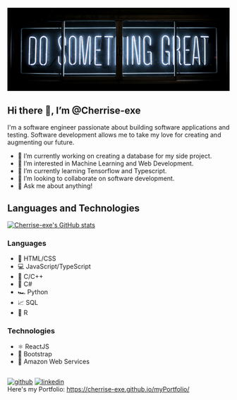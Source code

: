 
![Software Engineer](https://raw.githubusercontent.com/Cherrise-exe/Cherrise-exe/main/clark-tibbs-oqStl2L5oxI-unsplash.jpg)

## Hi there 👋, I’m @Cherrise-exe
I'm a software engineer passionate about building software applications and testing. Software development allows me to take my love for creating and augmenting our future.

- 🔭 I’m currently working on creating a database for my side project.
- 👀 I’m interested in Machine Learning and Web Development.
- 🌱 I’m currently learning Tensorflow and Typescript.
- 💞️ I’m looking to collaborate on software development. 
- 💬 Ask me about anything! 

## Languages and Technologies
[![Cherrise-exe's GitHub stats](https://github-readme-stats.vercel.app/api?username=Cherrise-exe)](https://github.com/anuraghazra/github-readme-stats)

### Languages
* 🎨 HTML/CSS
* 💻 JavaScript/TypeScript
* 🏇 C/C++
* 🚙 C#
* 🏎️ Python
* :chart_with_upwards_trend: SQL
* :triangular_ruler: R

### Technologies
* ⚛️ ReactJS
* :boot: Bootstrap
* :repeat: Amazon Web Services

## 
[<img src='https://raw.githubusercontent.com/Rush/Font-Awesome-SVG-PNG/3cfbcdaff9818c3e2c07d755d556fe1f34d7cf0d/white/svg/github.svg' alt='github' height='50'>](https://github.com/Cherrise-exe) [<img src='https://raw.githubusercontent.com/Rush/Font-Awesome-SVG-PNG/3cfbcdaff9818c3e2c07d755d556fe1f34d7cf0d/white/svg/linkedin-square.svg' alt='linkedin' height='50'>](https://www.linkedin.com/in/cherrisehatcher/)  
Here's my Portfolio: https://cherrise-exe.github.io/myPortfolio/
<!---
Cherrise-exe/Cherrise-exe is a ✨ special ✨ repository because its `README.md` (this file) appears on your GitHub profile.
You can click the Preview link to take a look at your changes.
--->
